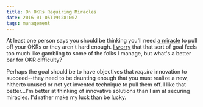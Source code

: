 ```yaml
---
title: On OKRs Requiring Miracles
date: 2016-01-05T19:28:00Z
tags: management
---
```


At least one person says you should be thinking you'll need [a miracle][2] to
pull off your OKRs or they aren't hard enough. [I worry][1] that that sort of goal
feels too much like gambling to some of the folks I manage, but what's a better
bar for OKR difficulty?

Perhaps the goal should be to have objectives that *require* innovation to
succeed--they need to be daunting enough that you must realize a new, hitherto
unused or not yet invented technique to pull them off. I like that better...I'm
better at thinking of innovative solutions than I am at securing miracles. I'd
rather make my luck than be lucky.

  [1]: /stables-and-volatiles-goals.html
  [2]: http://eleganthack.com/the-art-of-the-okr/

